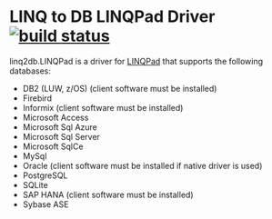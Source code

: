 LINQ to DB LINQPad Driver [![build status](https://ci.appveyor.com/api/projects/status/github/linq2db/linq2db.LINQPad)](https://ci.appveyor.com/project/igor-tkachev/linq2db-linqpad)
==================

linq2db.LINQPad is a driver for [LINQPad](http://www.linqpad.net) that supports the following databases:

- DB2 (LUW, z/OS) (client software must be installed)
- Firebird
- Informix (client software must be installed)
- Microsoft Access
- Microsoft Sql Azure
- Microsoft Sql Server
- Microsoft SqlCe
- MySql
- Oracle (client software must be installed if native driver is used)
- PostgreSQL
- SQLite
- SAP HANA (client software must be installed)
- Sybase ASE
